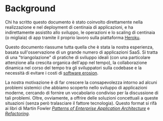Background
==========

Chi ha scritto questo documento è stato coinvolto direttamente nella realizzazione e nel deployment di centinaia di applicazioni, e ha indirettamente assistito allo sviluppo, le operazioni e lo scaling di centinaia (o migliaia) di app tramite il proprio lavoro sulla piattaforma [Heroku](https://www.heroku.com/).

Questo documento riassume tutta quella che è stata la nostra esperienza, basata sull'osservazione di un grande numero di applicazioni SaaS. Si tratta di una "triangolazione" di pratiche di sviluppo ideali (con una particolare attenzione alla crescita organica dell'app nel tempo), la collaborazione dinamica nel corso del tempo tra gli sviluppatori sulla codebase e la necessità di evitare i costi di [software erosion](https://blog.heroku.com/archives/2011/6/28/the_new_heroku_4_erosion_resistance_explicit_contracts/).

La nostra motivazione è di far crescere la consapevolezza intorno ad alcuni problemi sistemici che abbiamo scoperto nello sviluppo di applicazioni moderne, cercando di fornire un vocabolario condiviso per la discussione di tali problemi. Oltre, ovviamente, a offrire delle soluzioni concettuali a queste situazioni (senza però tralasciare il fattore tecnologia). Questo format si rifà ai libri di Martin Fowler *[Patterns of Enterprise Application Architecture](http://books.google.com/books/about/Patterns_of_enterprise_application_archi.html?id=FyWZt5DdvFkC)* e *[Refactoring](http://books.google.com/books/about/Refactoring.html?id=1MsETFPD3I0C)*.
